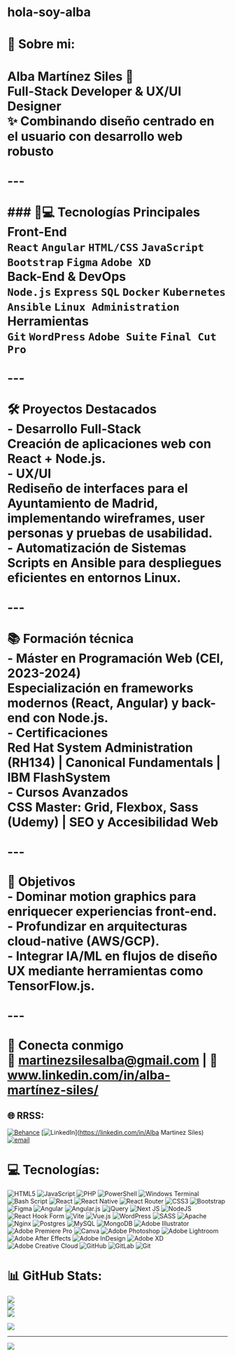 # hola-soy-alba
# 💫 Sobre mi:
# Alba Martínez Siles 🚀  <br>**Full-Stack Developer & UX/UI Designer**  <br>✨ Combinando diseño centrado en el usuario con desarrollo web robusto  <br><br>---<br><br>### 👩💻 Tecnologías Principales  <br>**Front-End**  <br>`React` `Angular` `HTML/CSS` `JavaScript` `Bootstrap` `Figma` `Adobe XD`  <br>**Back-End & DevOps**  <br>`Node.js` `Express` `SQL` `Docker` `Kubernetes` `Ansible` `Linux Administration`  <br>**Herramientas**  <br>`Git` `WordPress` `Adobe Suite` `Final Cut Pro`  <br><br>---<br><br>🛠️ Proyectos Destacados  <br>- Desarrollo Full-Stack  <br>  Creación de aplicaciones web con React + Node.js.  <br>- UX/UI<br>  Rediseño de interfaces para el Ayuntamiento de Madrid, implementando wireframes, user personas y pruebas de usabilidad.  <br>- Automatización de Sistemas<br>  Scripts en Ansible para despliegues eficientes en entornos Linux.  <br><br>---<br><br>📚 Formación técnica  <br>- Máster en Programación Web (CEI, 2023-2024)  <br>  Especialización en frameworks modernos (React, Angular) y back-end con Node.js.  <br>- Certificaciones<br>  Red Hat System Administration (RH134) | Canonical Fundamentals | IBM FlashSystem  <br>- Cursos Avanzados<br>  CSS Master: Grid, Flexbox, Sass (Udemy) | SEO y Accesibilidad Web<br><br>---<br><br>🌟 Objetivos  <br>- Dominar motion graphics para enriquecer experiencias front-end.  <br>- Profundizar en arquitecturas cloud-native (AWS/GCP).  <br>- Integrar IA/ML en flujos de diseño UX mediante herramientas como TensorFlow.js.  <br><br>---<br><br>🔗 Conecta conmigo  <br>📧 martinezsilesalba@gmail.com | 💼 www.linkedin.com/in/alba-martínez-siles/   <br>


## 🌐 RRSS:
[![Behance](https://img.shields.io/badge/Behance-1769ff?logo=behance&logoColor=white)](https://behance.net/albamartinezsiles) [![LinkedIn](https://img.shields.io/badge/LinkedIn-%230077B5.svg?logo=linkedin&logoColor=white)](https://linkedin.com/in/Alba Martinez Siles) [![email](https://img.shields.io/badge/Email-D14836?logo=gmail&logoColor=white)](mailto:martinezsilesalba@gmail.com) 

# 💻 Tecnologías:
![HTML5](https://img.shields.io/badge/html5-%23E34F26.svg?style=for-the-badge&logo=html5&logoColor=white) ![JavaScript](https://img.shields.io/badge/javascript-%23323330.svg?style=for-the-badge&logo=javascript&logoColor=%23F7DF1E) ![PHP](https://img.shields.io/badge/php-%23777BB4.svg?style=for-the-badge&logo=php&logoColor=white) ![PowerShell](https://img.shields.io/badge/PowerShell-%235391FE.svg?style=for-the-badge&logo=powershell&logoColor=white) ![Windows Terminal](https://img.shields.io/badge/Windows%20Terminal-%234D4D4D.svg?style=for-the-badge&logo=windows-terminal&logoColor=white) ![Bash Script](https://img.shields.io/badge/bash_script-%23121011.svg?style=for-the-badge&logo=gnu-bash&logoColor=white) ![React](https://img.shields.io/badge/react-%2320232a.svg?style=for-the-badge&logo=react&logoColor=%2361DAFB) ![React Native](https://img.shields.io/badge/react_native-%2320232a.svg?style=for-the-badge&logo=react&logoColor=%2361DAFB) ![React Router](https://img.shields.io/badge/React_Router-CA4245?style=for-the-badge&logo=react-router&logoColor=white) ![CSS3](https://img.shields.io/badge/css3-%231572B6.svg?style=for-the-badge&logo=css3&logoColor=white) ![Bootstrap](https://img.shields.io/badge/bootstrap-%238511FA.svg?style=for-the-badge&logo=bootstrap&logoColor=white) ![Figma](https://img.shields.io/badge/figma-%23F24E1E.svg?style=for-the-badge&logo=figma&logoColor=white) ![Angular](https://img.shields.io/badge/angular-%23DD0031.svg?style=for-the-badge&logo=angular&logoColor=white) ![Angular.js](https://img.shields.io/badge/angular.js-%23E23237.svg?style=for-the-badge&logo=angularjs&logoColor=white) ![jQuery](https://img.shields.io/badge/jquery-%230769AD.svg?style=for-the-badge&logo=jquery&logoColor=white) ![Next JS](https://img.shields.io/badge/Next-black?style=for-the-badge&logo=next.js&logoColor=white) ![NodeJS](https://img.shields.io/badge/node.js-6DA55F?style=for-the-badge&logo=node.js&logoColor=white) ![React Hook Form](https://img.shields.io/badge/React%20Hook%20Form-%23EC5990.svg?style=for-the-badge&logo=reacthookform&logoColor=white) ![Vite](https://img.shields.io/badge/vite-%23646CFF.svg?style=for-the-badge&logo=vite&logoColor=white) ![Vue.js](https://img.shields.io/badge/vue.js-%2335495e.svg?style=for-the-badge&logo=vuedotjs&logoColor=%234FC08D) ![WordPress](https://img.shields.io/badge/WordPress-%23117AC9.svg?style=for-the-badge&logo=WordPress&logoColor=white) ![SASS](https://img.shields.io/badge/SASS-hotpink.svg?style=for-the-badge&logo=SASS&logoColor=white) ![Apache](https://img.shields.io/badge/apache-%23D42029.svg?style=for-the-badge&logo=apache&logoColor=white) ![Nginx](https://img.shields.io/badge/nginx-%23009639.svg?style=for-the-badge&logo=nginx&logoColor=white) ![Postgres](https://img.shields.io/badge/postgres-%23316192.svg?style=for-the-badge&logo=postgresql&logoColor=white) ![MySQL](https://img.shields.io/badge/mysql-4479A1.svg?style=for-the-badge&logo=mysql&logoColor=white) ![MongoDB](https://img.shields.io/badge/MongoDB-%234ea94b.svg?style=for-the-badge&logo=mongodb&logoColor=white) ![Adobe Illustrator](https://img.shields.io/badge/adobe%20illustrator-%23FF9A00.svg?style=for-the-badge&logo=adobe%20illustrator&logoColor=white) ![Adobe Premiere Pro](https://img.shields.io/badge/Adobe%20Premiere%20Pro-9999FF.svg?style=for-the-badge&logo=Adobe%20Premiere%20Pro&logoColor=white) ![Canva](https://img.shields.io/badge/Canva-%2300C4CC.svg?style=for-the-badge&logo=Canva&logoColor=white) ![Adobe Photoshop](https://img.shields.io/badge/adobe%20photoshop-%2331A8FF.svg?style=for-the-badge&logo=adobe%20photoshop&logoColor=white) ![Adobe Lightroom](https://img.shields.io/badge/Adobe%20Lightroom-31A8FF.svg?style=for-the-badge&logo=Adobe%20Lightroom&logoColor=white) ![Adobe After Effects](https://img.shields.io/badge/Adobe%20After%20Effects-9999FF.svg?style=for-the-badge&logo=Adobe%20After%20Effects&logoColor=white) ![Adobe InDesign](https://img.shields.io/badge/Adobe%20InDesign-49021F?style=for-the-badge&logo=adobeindesign&logoColor=FF3366) ![Adobe XD](https://img.shields.io/badge/Adobe%20XD-470137?style=for-the-badge&logo=Adobe%20XD&logoColor=#FF61F6) ![Adobe Creative Cloud](https://img.shields.io/badge/Adobe%20Creative%20Cloud-DA1F26.svg?style=for-the-badge&logo=Adobe%20Creative%20Cloud&logoColor=white) ![GitHub](https://img.shields.io/badge/github-%23121011.svg?style=for-the-badge&logo=github&logoColor=white) ![GitLab](https://img.shields.io/badge/gitlab-%23181717.svg?style=for-the-badge&logo=gitlab&logoColor=white) ![Git](https://img.shields.io/badge/git-%23F05033.svg?style=for-the-badge&logo=git&logoColor=white)
# 📊 GitHub Stats:
![](https://github-readme-stats.vercel.app/api?username=almartinezsiles&theme=midnight-purple&hide_border=false&include_all_commits=true&count_private=false)<br/>
![](https://github-readme-streak-stats.herokuapp.com/?user=almartinezsiles&theme=midnight-purple&hide_border=false)<br/>
![](https://github-readme-stats.vercel.app/api/top-langs/?username=almartinezsiles&theme=midnight-purple&hide_border=false&include_all_commits=true&count_private=false&layout=compact)


![](https://quotes-github-readme.vercel.app/api?type=horizontal&theme=radical)

---
[![](https://visitcount.itsvg.in/api?id=almartinezsiles&icon=0&color=0)](https://visitcount.itsvg.in)

<!-- Proudly created with GPRM ( https://gprm.itsvg.in ) -->
